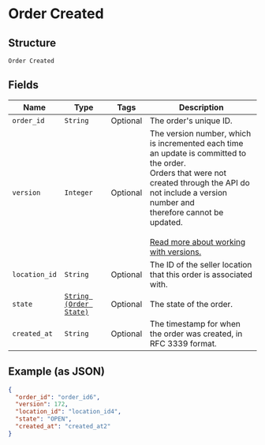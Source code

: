
# Order Created

## Structure

`Order Created`

## Fields

| Name | Type | Tags | Description |
|  --- | --- | --- | --- |
| `order_id` | `String` | Optional | The order's unique ID. |
| `version` | `Integer` | Optional | The version number, which is incremented each time an update is committed to the order.<br>Orders that were not created through the API do not include a version number and<br>therefore cannot be updated.<br><br>[Read more about working with versions.](https://developer.squareup.com/docs/orders-api/manage-orders#update-orders) |
| `location_id` | `String` | Optional | The ID of the seller location that this order is associated with. |
| `state` | [`String (Order State)`](../../doc/models/order-state.md) | Optional | The state of the order. |
| `created_at` | `String` | Optional | The timestamp for when the order was created, in RFC 3339 format. |

## Example (as JSON)

```json
{
  "order_id": "order_id6",
  "version": 172,
  "location_id": "location_id4",
  "state": "OPEN",
  "created_at": "created_at2"
}
```

